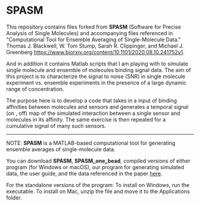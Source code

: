 # SPASM
This repository contains files forked from **SPASM** (Software for Precise Analysis of Single Molecules) and accompanying files referenced in "Computational Tool for Ensemble Averaging of Single-Molecule Data." Thomas J. Blackwell, W. Tom Stump, Sarah R. Clippinger, and Michael J. Greenberg https://www.biorxiv.org/content/10.1101/2020.08.10.241752v1.

And in addition it contains Matlab scripts that I am playing with to simulate single molecule and ensemble of molecules binding signal data. 
The aim of this project is to characterize the signal to noise (SNR) in single molecule experiment vs. ensemble experiments in the presence of a large dynamic range of concentration. 

The purpose here is to develop a code that takes in a input of binding affinities between molecules and sensors and generates a temporal signal (on , off) map of the simulated interaction between a single sensor and molecules in its affinity. The same exercise is then repeated for a cumulative signal of many such sensors. 

------------------------------------------------------
NOTE:
**SPASM** is a MATLAB-based computational tool for generating ensemble averages of single-molecule data.

You can download **SPASM**, **SPASM_one_bead**, compiled versions of either program (for Windows or macOS), our program for generating simulated data, the user guide, and the data referenced in the paper [here](https://github.com/GreenbergLab/SPASM/releases/tag/v1.0).

For the standalone versions of the program: To install on Windows, run the executable. To install on Mac, unzip the file and move it to the Applications folder.
